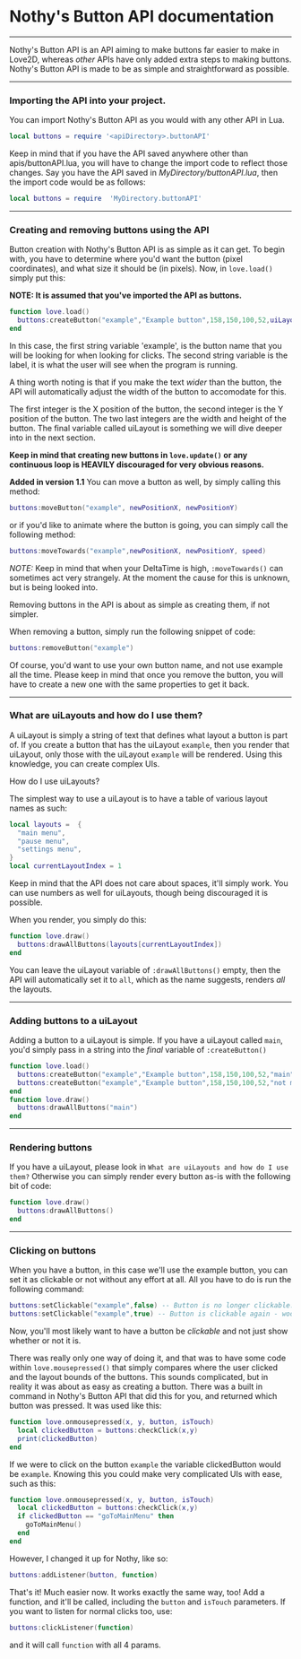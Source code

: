 # Nothy's Button API documentation
***
Nothy's Button API is an API aiming to make buttons far easier to make in Love2D, whereas *other* APIs have only added extra steps to making buttons. Nothy's Button API is made to be as simple and straightforward as possible.
***
### Importing the API into your project.
You can import Nothy's Button API as you would with any other API in Lua.
```lua
local buttons = require '<apiDirectory>.buttonAPI'
```
Keep in mind that if you have the API saved anywhere other than apis/buttonAPI.lua, you will have to change the import code to reflect those changes.
Say you have the API saved in *MyDirectory/buttonAPI.lua*, then the import code would be as follows:
```lua
local buttons = require  'MyDirectory.buttonAPI'
```
***
### Creating and removing buttons using the API
Button creation with Nothy's Button API is as simple as it can get. To begin with, you have to determine where you'd want the button (pixel coordinates), and what size it should be (in pixels).
Now, in ``love.load()`` simply put this:

**NOTE: It is assumed that you've imported the API as buttons.**
```lua
function love.load()
  buttons:createButton("example","Example button",158,150,100,52,uiLayout)
end
```
In this case, the first string variable 'example', is the button name that you will be looking for when looking for clicks. The second string variable is the label, it is what the user will see when the program is running.

A thing worth noting is that if you make the text *wider* than the button, the API will automatically adjust the width of the button to accomodate for this.


The first integer is the X position of the button, the second integer is the Y position of the button. The two last integers are the width and height of the button.
The final variable called uiLayout is something we will dive deeper into in the next section.

**Keep in mind that creating new buttons in ``love.update()`` or any continuous loop is HEAVILY discouraged for very obvious reasons.**

**Added in version 1.1**
You can move a button as well, by simply calling this method:
```lua
buttons:moveButton("example", newPositionX, newPositionY)
```
or if you'd like to animate where the button is going, you can simply call the following method:
```lua
buttons:moveTowards("example",newPositionX, newPositionY, speed)
```
*NOTE:* Keep in mind that when your DeltaTime is high, ``:moveTowards()`` can sometimes act very strangely. At the moment the cause for this is unknown, but is being looked into.

Removing buttons in the API is about as simple as creating them, if not simpler.

When removing a button, simply run the following snippet of code:
```lua
buttons:removeButton("example")
```
Of course, you'd want to use your own button name, and not use example all the time. Please keep in mind that once you remove the button, you will have to create a new one with the same properties to get it back.
***
### What are uiLayouts and how do I use them?
A uiLayout is simply a string of text that defines what layout a button is part of.
If you create a button that has the uiLayout ``example``, then you render that uiLayout, only those with the uiLayout ``example`` will be rendered.
Using this knowledge, you can create complex UIs.

How do I use uiLayouts?

The simplest way to use a uiLayout is to have a table of various layout names as such:
```lua
local layouts =  {
  "main menu",
  "pause menu",
  "settings menu",
}
local currentLayoutIndex = 1
```
Keep in mind that the API does not care about spaces, it'll simply work.
You can use numbers as well for uiLayouts, though being discouraged it is possible.

When you render, you simply do this:

```lua
function love.draw()
  buttons:drawAllButtons(layouts[currentLayoutIndex])
end
```
You can leave the uiLayout variable of ``:drawAllButtons()`` empty, then the API will automatically set it to ``all``, which as the name suggests, renders *all* the layouts.
***
### Adding buttons to a uiLayout
Adding a button to a uiLayout is simple.
If you have a uiLayout called ``main``, you'd simply pass in a string into the *final* variable of ``:createButton()``

```lua
function love.load()
  buttons:createButton("example","Example button",158,150,100,52,"main") -- I will be rendered
  buttons:createButton("example","Example button",158,150,100,52,"not main") -- I will not be rendered
end
function love.draw()
  buttons:drawAllButtons("main")
end
```
***
### Rendering buttons
If you have a uiLayout, please look in ``What are uiLayouts and how do I use them?``
Otherwise you can simply render every button as-is with the following bit of code:
```lua
function love.draw()
  buttons:drawAllButtons()
end
```
***
### Clicking on buttons
When you have a button, in this case we'll use the example button, you can set it as clickable or not without any effort at all.
All you have to do is run the following command:
```lua
buttons:setClickable("example",false) -- Button is no longer clickable.
buttons:setClickable("example",true) -- Button is clickable again - woohoo!
```
Now, you'll most likely want to have a button be *clickable* and not just show whether or not it is.

There was really only one way of doing it, and that was to have some code within ``love.mousepressed()`` that simply compares where the user clicked and the layout bounds of the buttons. This sounds complicated, but in reality it was about as easy as creating a button.
There was a built in command in Nothy's Button API that did this for you, and returned which button was pressed.
It was used like this:
```lua
function love.onmousepressed(x, y, button, isTouch)
  local clickedButton = buttons:checkClick(x,y)
  print(clickedButton)
end
```
If we were to click on the button ``example`` the variable clickedButton would be ``example``. Knowing this you could make very complicated UIs with ease, such as this:
```lua
function love.onmousepressed(x, y, button, isTouch)
  local clickedButton = buttons:checkClick(x,y)
  if clickedButton == "goToMainMenu" then
    goToMainMenu()
  end
end
```
However, I changed it up for Nothy, like so:
```lua
buttons:addListener(button, function)
```
That's it! Much easier now. It works exactly the same way, too! Add a function, and it'll be called, including the `button` and `isTouch` parameters.
If you want to listen for normal clicks too, use:
```lua
buttons:clickListener(function)
```
and it will call `function` with all 4 params.
